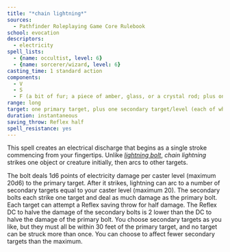 ```yaml
---
title: "*chain lightning*"
sources:
  - Pathfinder Roleplaying Game Core Rulebook
school: evocation
descriptors:
  - electricity
spell_lists:
  - {name: occultist, level: 6}
  - {name: sorcerer/wizard, level: 6}
casting_time: 1 standard action
components:
  - V
  - S
  - F (a bit of fur; a piece of amber, glass, or a crystal rod; plus one silver pin per caster level)
range: long
target: one primary target, plus one secondary target/level (each of which must be within 30 ft. of the primary target)
duration: instantaneous
saving_throw: Reflex half
spell_resistance: yes
---
```


This spell creates an electrical discharge that begins as a single stroke commencing from your fingertips. Unlike [*lightning bolt*](/spells/lightning-bolt/), *chain lightning* strikes one object or creature initially, then arcs to other targets.

The bolt deals 1d6 points of electricity damage per caster level (maximum 20d6) to the primary target. After it strikes, lightning can arc to a number of secondary targets equal to your caster level (maximum 20). The secondary bolts each strike one target and deal as much damage as the primary bolt. Each target can attempt a Reflex saving throw for half damage. The Reflex DC to halve the damage of the secondary bolts is 2 lower than the DC to halve the damage of the primary bolt. You choose secondary targets as you like, but they must all be within 30 feet of the primary target, and no target can be struck more than once. You can choose to affect fewer secondary targets than the maximum.

